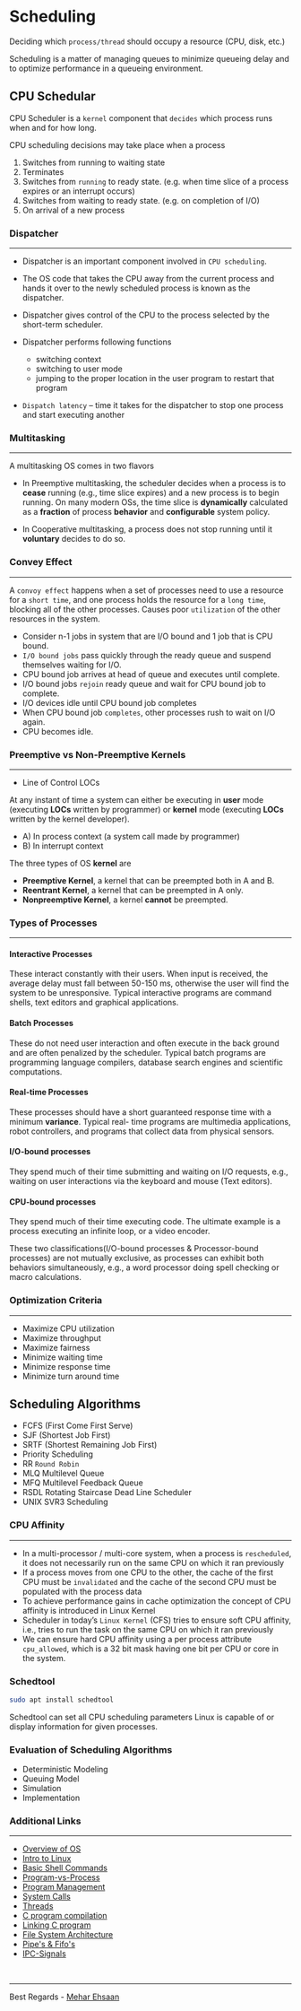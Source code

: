 # Scheduling

Deciding which `process/thread` should occupy a resource (CPU, disk, etc.)

Scheduling is a matter of managing queues to minimize
queueing delay and to optimize performance in a queueing
environment.

## CPU Schedular

CPU Scheduler is a `kernel` component that `decides` which
process runs when and for how long.

CPU scheduling decisions may take place when a process

1. Switches from running to waiting state
2. Terminates
3. Switches from `running` to ready state. (e.g. when time
slice of a process expires or an interrupt occurs)
4. Switches from waiting to ready state. (e.g. on
completion of I/O)
5. On arrival of a new process

### Dispatcher

---

- Dispatcher is an important component involved in `CPU scheduling`.
- The OS code that takes the CPU away from the current
process and hands it over to the newly scheduled
process is known as the dispatcher.
- Dispatcher gives control of the CPU to the process
selected by the short-term scheduler.
- Dispatcher performs following functions
  - switching context
  - switching to user mode
  - jumping to the proper location in the user program to
restart that program

- `Dispatch latency` – time it takes for the dispatcher to
stop one process and start executing another

### Multitasking

---

A multitasking OS comes in two flavors

- In Preemptive multitasking, the scheduler decides when a
process is to **cease** running (e.g., time slice expires) and a new
process is to begin running. On many modern OSs, the time slice
is **dynamically** calculated as a **fraction** of process **behavior** and
**configurable** system policy.

- In Cooperative multitasking, a process does not stop running
until it **voluntary** decides to do so.

### Convey Effect

---

A `convoy effect` happens when a set of processes need to use a resource for a
`short time`, and one process holds the resource for a `long time`, blocking all of
the other processes. Causes poor `utilization` of the other resources in the
system.

- Consider n-1 jobs in system that are I/O bound and 1 job
that is CPU bound.
- `I/O bound jobs` pass quickly through the ready queue and
suspend themselves waiting for I/O.
- CPU bound job arrives at head of queue and executes until
complete.
- I/O bound jobs `rejoin` ready queue and wait for CPU bound
job to complete.
- I/O devices idle until CPU bound job completes
- When CPU bound job `completes`, other processes rush to
wait on I/O again.
- CPU becomes idle.

### Preemptive vs Non-Preemptive Kernels

---

- Line of Control LOCs

At any instant of time a system can either be executing in **user** mode
(executing **LOCs** written by programmer) or **kernel** mode (executing **LOCs** written by the kernel developer).

- A) In process context (a system call made by programmer)
- B) In interrupt context

The three types of OS **kernel** are

- **Preemptive Kernel**, a kernel that can be preempted both in A and B.
- **Reentrant Kernel**, a kernel that can be preempted in A only.
- **Nonpreemptive Kernel**, a kernel **cannot** be preempted.

### Types of Processes

---

#### Interactive Processes

These interact constantly with their users.
When input is received, the average delay must fall between 50-150
ms, otherwise the user will find the system to be unresponsive.
Typical interactive programs are command shells, text editors and
graphical applications.

#### Batch Processes

These do not need user interaction and often
execute in the back ground and are often penalized by the
scheduler. Typical batch programs are programming language
compilers, database search engines and scientific computations.

#### Real-time Processes

These processes should have a short
guaranteed response time with a minimum **variance**. Typical real-
time programs are multimedia applications, robot controllers, and
programs that collect data from physical sensors.

#### I/O-bound processes

They spend much of their time submitting and waiting
on I/O requests, e.g., waiting on user interactions via the keyboard and
mouse (Text editors).

#### CPU-bound processes

They spend much of their time executing code.
The ultimate example is a process executing an infinite loop, or a video
encoder.

These two classifications(I/O-bound processes & Processor-bound processes) are not mutually exclusive, as processes can
exhibit both behaviors simultaneously, e.g., a word processor doing
spell checking or macro calculations.

### Optimization Criteria

---

- Maximize CPU utilization
- Maximize throughput
- Maximize fairness
- Minimize waiting time
- Minimize response time
- Minimize turn around time

## Scheduling Algorithms

- FCFS (First Come First Serve)
- SJF (Shortest Job First)
- SRTF (Shortest Remaining Job First)
- Priority Scheduling
- RR `Round Robin`
- MLQ Multilevel Queue
- MFQ Multilevel Feedback Queue
- RSDL Rotating Staircase Dead Line Scheduler
- UNIX SVR3 Scheduling

### CPU Affinity

---

- In a multi-processor / multi-core system, when a process is
`rescheduled`, it does not necessarily run on the same CPU on
which it ran previously
- If a process moves from one CPU to the other, the cache of
the first CPU must be `invalidated` and the cache of the
second CPU must be populated with the process data
- To achieve performance gains in cache optimization the
concept of CPU affinity is introduced in Linux Kernel
- Scheduler in today’s `Linux Kernel` (CFS) tries to ensure soft
CPU affinity, i.e., tries to run the task on the same CPU on
which it ran previously
- We can ensure hard CPU affinity using a per process
attribute `cpu_allowed`, which is a 32 bit mask having one bit
per CPU or core in the system.

### Schedtool

```bash
sudo apt install schedtool
```

Schedtool can  set  all  CPU scheduling parameters Linux is capable  of  or  display  information  for given processes.

### Evaluation of Scheduling Algorithms

- Deterministic Modeling
- Queuing Model
- Simulation
- Implementation

### Additional Links

---

- [Overview of OS](https://github.com/meharehsaan/operating-system/tree/master/overview)
- [Intro to Linux](https://github.com/meharehsaan/operating-system/tree/master/introduction-to-linux)
- [Basic Shell Commands](https://github.com/meharehsaan/operating-system/tree/master/basic-shell-commands)
- [Program-vs-Process](https://github.com/meharehsaan/operating-system/tree/master/program-vs-process)
- [Program Management](https://github.com/meharehsaan/operating-system/tree/master/process-managment)
- [System Calls](https://github.com/meharehsaan/system-programming/tree/master/system-calls)
- [Threads](https://github.com/meharehsaan/operating-system/tree/master/threads)
- [C program compilation](https://github.com/meharehsaan/system-programming/tree/master/c-compilation)
- [Linking C program](https://github.com/meharehsaan/system-programming/tree/master/linking)
- [File System Architecture](https://github.com/meharehsaan/system-programming/tree/master/filesystem-architecture)
- [Pipe's & Fifo's](https://github.com/meharehsaan/system-programming/tree/master/pipes)
- [IPC-Signals](https://github.com/meharehsaan/system-programming/tree/master/IPC-Signals)

<br>

---

Best Regards - [Mehar Ehsaan](github.com/meharehsaan)
